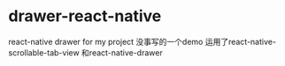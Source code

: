 # drawer-react-native
react-native drawer for my project
没事写的一个demo 运用了react-native-scrollable-tab-view 和react-native-drawer
